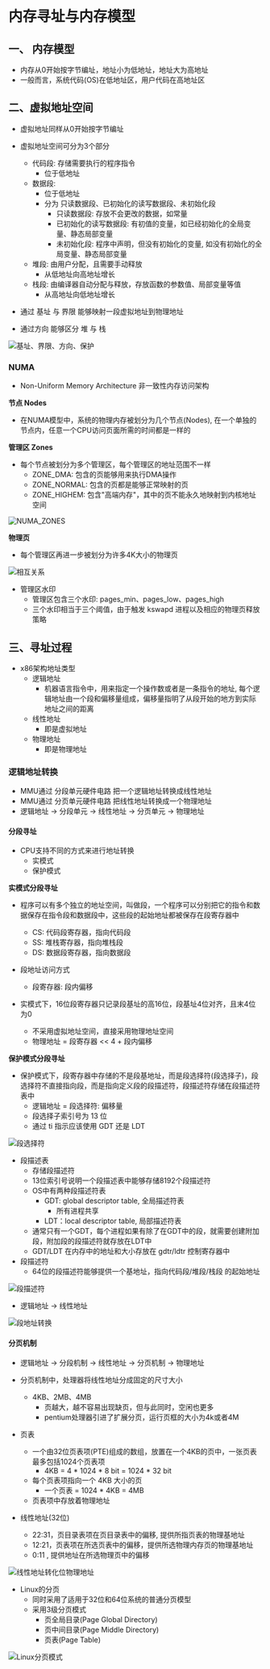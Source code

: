 # 内存寻址与内存模型


## 一、 内存模型

- 内存从0开始按字节编址，地址小为低地址，地址大为高地址
- 一般而言，系统代码(OS)在低地址区，用户代码在高地址区

## 二、虚拟地址空间

- 虚拟地址同样从0开始按字节编址
- 虚拟地址空间可分为3个部分
  - 代码段: 存储需要执行的程序指令
    - 位于低地址
  - 数据段:
    - 位于低地址 
    - 分为 只读数据段、已初始化的读写数据段、未初始化段
      - 只读数据段: 存放不会更改的数据，如常量
      - 已初始化的读写数据段: 有初值的变量，如已经初始化的全局变量、静态局部变量
      - 未初始化段: 程序中声明，但没有初始化的变量, 如没有初始化的全局变量、静态局部变量
  - 堆段: 由用户分配，且需要手动释放
    - 从低地址向高地址增长
  - 栈段: 由编译器自动分配与释放，存放函数的参数值、局部变量等值
    - 从高地址向低地址增长

- 通过 基址 与 界限 能够映射一段虚拟地址到物理地址
- 通过方向 能够区分 堆 与 栈

![基址、界限、方向、保护](./img/2022-03-12-08-55-45.png)

### NUMA

- Non-Uniform Memory Architecture 非一致性内存访问架构

**节点 Nodes**

- 在NUMA模型中，系统的物理内存被划分为几个节点(Nodes), 在一个单独的节点内，任意一个CPU访问页面所需的时间都是一样的

**管理区 Zones**

- 每个节点被划分为多个管理区，每个管理区的地址范围不一样
  - ZONE_DMA: 包含的页能够用来执行DMA操作
  - ZONE_NORMAL: 包含的页都是能够正常映射的页
  - ZONE_HIGHEM: 包含"高端内存"，其中的页不能永久地映射到内核地址空间

![NUMA_ZONES](./img/2022-03-12-09-34-57.png)

**物理页**

- 每个管理区再进一步被划分为许多4K大小的物理页

![相互关系](./img/2022-03-12-09-36-34.png)

- 管理区水印
  - 管理区包含三个水印: pages_min、pages_low、pages_high
  - 三个水印相当于三个阈值，由于触发 kswapd 进程以及相应的物理页释放策略

## 三、寻址过程

- x86架构地址类型
  - 逻辑地址
    - 机器语言指令中，用来指定一个操作数或者是一条指令的地址, 每个逻辑地址由一个段和偏移量组成，偏移量指明了从段开始的地方到实际地址之间的距离
  - 线性地址
    - 即是虚拟地址
  - 物理地址
    - 即是物理地址

### 逻辑地址转换

- MMU通过 分段单元硬件电路 把一个逻辑地址转换成线性地址
- MMU通过 分页单元硬件电路 把线性地址转换成一个物理地址
- 逻辑地址 -> 分段单元 -> 线性地址 -> 分页单元 -> 物理地址


#### 分段寻址

- CPU支持不同的方式来进行地址转换
  - 实模式
  - 保护模式

**实模式分段寻址**

- 程序可以有多个独立的地址空间，叫做段，一个程序可以分别把它的指令和数据保存在指令段和数据段中，这些段的起始地址都被保存在段寄存器中
  - CS: 代码段寄存器，指向代码段
  - SS: 堆栈寄存器，指向堆栈段
  - DS: 数据段寄存器，指向数据段
- 段地址访问方式
  - 段寄存器: 段内偏移

- 实模式下，16位段寄存器只记录段基址的高16位，段基址4位对齐，且末4位为0 
  - 不采用虚拟地址空间，直接采用物理地址空间
  - 物理地址 = 段寄存器 << 4 + 段内偏移

<!-- TODO: 段寻址方式 -->

**保护模式分段寻址**

- 保护模式下，段寄存器中存储的不是段基地址，而是段选择符(段选择子)，段选择符不直接指向段，而是指向定义段的段描述符，段描述符存储在段描述符表中
  - 逻辑地址 = 段选择符: 偏移量
  - 段选择子索引号为 13 位
  - 通过 ti 指示应该使用 GDT 还是 LDT

![段选择符](./img/2022-03-13-08-43-23.png)

- 段描述表
  - 存储段描述符
  - 13位索引号说明一个段描述表中能够存储8192个段描述符
  - OS中有两种段描述符表
    - GDT: global descriptor table, 全局描述符表
      - 所有进程共享
    - LDT：local descriptor table, 局部描述符表
  - 通常只有一个GDT，每个进程如果有除了在GDT中的段，就需要创建附加段，附加段的段描述符就存放在LDT中
  - GDT/LDT 在内存中的地址和大小存放在 gdtr/ldtr 控制寄存器中
- 段描述符
  - 64位的段描述符能够提供一个基地址，指向代码段/堆段/栈段 的起始地址

![段描述符](./img/2022-03-13-08-55-51.png)

- 逻辑地址 -> 线性地址

![段地址转换](./img/2022-03-13-09-00-01.png)

#### 分页机制

- 逻辑地址 -> 分段机制 -> 线性地址 -> 分页机制 -> 物理地址
- 分页机制中，处理器将线性地址分成固定的尺寸大小
  - 4KB、2MB、4MB
    - 页越大，越不容易出现缺页，但与此同时，空闲也更多
    - pentium处理器引进了扩展分页，运行页框的大小为4k或者4M

- 页表
  - 一个由32位页表项(PTE)组成的数组，放置在一个4KB的页中，一张页表最多包括1024个页表项
    - 4KB = 4 * 1024 * 8 bit = 1024 * 32 bit
  - 每个页表项指向一个 4KB 大小的页
    - 一个页表 = 1024 * 4KB = 4MB
  - 页表项中存放着物理地址

- 线性地址(32位)
  - 22:31，页目录表项在页目录表中的偏移, 提供所指页表的物理基地址
  - 12:21，页表项在所选页表中的偏移，提供所选物理内存页的物理基地址
  - 0:11 , 提供地址在所选物理页中的偏移

![线性地址转化位物理地址](./img/2022-03-13-09-31-13.png)

- Linux的分页
  - 同时采用了适用于32位和64位系统的普通分页模型
  - 采用3级分页模式
    - 页全局目录(Page Global Directory)
    - 页中间目录(Page Middle Directory)
    - 页表(Page Table)

![Linux分页模式](./img/2022-03-13-16-38-53.png)